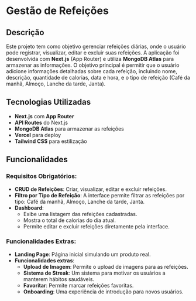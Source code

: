 # Gestão de Refeições

## Descrição
Este projeto tem como objetivo gerenciar refeições diárias, onde o usuário pode registrar, visualizar, editar e excluir suas refeições. A aplicação foi desenvolvida com **Next.js** (App Router) e utiliza **MongoDB Atlas** para armazenar as informações. O objetivo principal é permitir que o usuário adicione informações detalhadas sobre cada refeição, incluindo nome, descrição, quantidade de calorias, data e hora, e o tipo de refeição (Café da manhã, Almoço, Lanche da tarde, Janta).

## Tecnologias Utilizadas
- **Next.js** com **App Router**
- **API Routes** do Next.js
- **MongoDB Atlas** para armazenar as refeições
- **Vercel** para deploy
- **Tailwind CSS** para estilização

## Funcionalidades
### Requisitos Obrigatórios:
- **CRUD de Refeições**: Criar, visualizar, editar e excluir refeições.
- **Filtro por Tipo de Refeição**: A interface permite filtrar as refeições por tipo: Café da manhã, Almoço, Lanche da tarde, Janta.
- **Dashboard**:
  - Exibe uma listagem das refeições cadastradas.
  - Mostra o total de calorias do dia atual.
  - Permite editar e excluir refeições diretamente pela interface.

### Funcionalidades Extras:
- **Landing Page**: Página inicial simulando um produto real.
- **Funcionalidades extras**:
  - **Upload de Imagem**: Permite o upload de imagens para as refeições.
  - **Sistema de Streak**: Um sistema para motivar os usuários a manterem hábitos saudáveis.
  - **Favoritar**: Permite marcar refeições favoritas.
  - **Onboarding**: Uma experiência de introdução para novos usuários.
